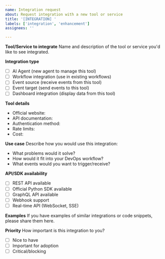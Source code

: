 ```yaml
---
name: Integration request
about: Request integration with a new tool or service
title: '[INTEGRATION] '
labels: ['integration', 'enhancement']
assignees: ''

---
```


**Tool/Service to integrate**
Name and description of the tool or service you'd like to see integrated.

**Integration type**
- [ ] AI Agent (new agent to manage this tool)
- [ ] Workflow integration (use in existing workflows)
- [ ] Event source (receive events from this tool)
- [ ] Event target (send events to this tool)
- [ ] Dashboard integration (display data from this tool)

**Tool details**
- Official website: 
- API documentation: 
- Authentication method: 
- Rate limits: 
- Cost: 

**Use case**
Describe how you would use this integration:
- What problems would it solve?
- How would it fit into your DevOps workflow?
- What events would you want to trigger/receive?

**API/SDK availability**
- [ ] REST API available
- [ ] Official Python SDK available
- [ ] GraphQL API available
- [ ] Webhook support
- [ ] Real-time API (WebSocket, SSE)

**Examples**
If you have examples of similar integrations or code snippets, please share them here.

**Priority**
How important is this integration to you?
- [ ] Nice to have
- [ ] Important for adoption
- [ ] Critical/blocking
